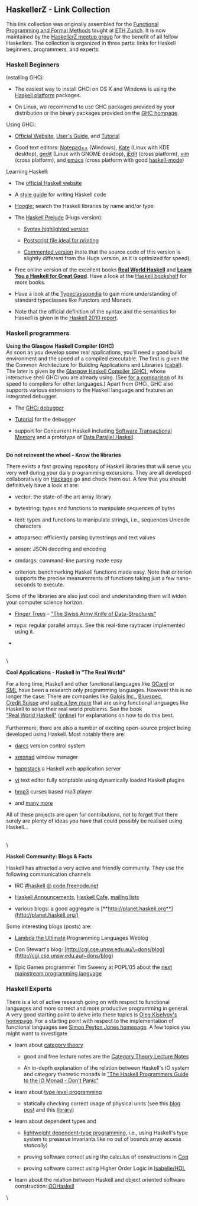 ## HaskellerZ - Link Collection

This link collection was originally assembled for the
[Functional Programming and Formal Methods](http://www.infsec.ethz.ch/education/ss2012/fmfp)
taught at [ETH Zurich](http://www.infsec.ethz.ch).
It is now maintained by the 
[HaskellerZ meetup group](http://www.meetup.com/HaskellerZ/)
for the benefit of all fellow Haskellers.
The collection is organized in three parts: links for Haskell beginners, programmers, and experts.


### Haskell Beginners

Installing GHCi:

-   The easiest way to install GHCi on OS X and Windows is using the
    [Haskell platform](http://hackage.haskell.org/platform/) packages.

-   On Linux, we recommend to use GHC packages provided by your
    distribution or the binary packages provided on the [GHC
    hompage](http://www.haskell.org/ghc/download_ghc_7_0_1).

Using GHCi:

-   [Official Website](http://www.haskell.org/ghc), [User's
    Guide](http://www.haskell.org/ghc/docs/latest/html/users_guide/ghci.html),
    and
    [Tutorial](http://book.realworldhaskell.org/read/getting-started.html)

-   Good text editors:
    [Notepad++](http://notepad-plus.sourceforge.net/de/site.htm)
    (Windows), [Kate](http://kate-editor.org/) (Linux with KDE desktop),
    [gedit](http://projects.gnome.org/gedit/) (Linux with GNOME
    desktop), [jEdit](http://www.jedit.org/) (cross platform),
    [vim](http://www.vim.org/) (cross platform), and
    [emacs](http://www.gnu.org/software/emacs/) (cross platform with
    good [haskell-mode](http://projects.haskell.org/haskellmode-emacs/))

Learning Haskell:

-   The [official Haskell
    website](http://www.haskell.org/haskellwiki/Haskell)

-   A [style
    guide](https://github.com/tibbe/haskell-style-guide/blob/master/haskell-style.md)
    for writing Haskell code

-   [Hoogle:](http://www.haskell.org/hoogle) search the Haskell
    libraries by name and/or type

-   The [Haskell
    Prelude](http://www.inf.ethz.ch/personal/meiersi/teaching/fmfp08/material/Prelude.hs)
    (Hugs version):

    -   [Syntax highlighted
        version](http://www.inf.ethz.ch/personal/meiersi/teaching/fmfp08/material/Prelude.html)

    -   [Postscript file ideal for
        printing](http://www.inf.ethz.ch/personal/meiersi/teaching/fmfp08/material/Prelude.hs.ps)

    -   [Commented
        version](http://haskell.org/ghc/docs/latest/html/libraries/base/Prelude.html)
        (note that the source code of this version is slightly different
        from the Hugs version, as it is optimized for speed).

-   Free online version of the excellent books [**Real World
    Haskell**](http://book.realworldhaskell.org/read) and [**Learn You a
    Haskell for Great Good**](http://learnyouahaskell.com/chapters).
    Have a look at the [Haskell
    bookshelf](http://www.haskell.org/haskellwiki/Books_and_tutorials)
    for more books.

-   Have a look at the
    [Typeclassopedia](http://www.haskell.org/haskellwiki/Typeclassopedia)
    to gain more understanding of standard typeclasses like Functors and
    Monads.

-   Note that the official definition of the syntax and the semantics
    for Haskell is given in the [Haskell 2010
    report](http://www.haskell.org/onlinereport/haskell2010/).

### Haskell programmers

**Using the Glasgow Haskell Compiler (GHC)**\
As soon as you develop some real applications, you'll need a good build
environment and the speed of a compiled executable. The first is given
the the Common Architecture for Building Applications and Libraries
([cabal](http://en.wikibooks.org/wiki/Haskell/Packaging)). The later is
given by the [Glasgow Haskell Compiler
(GHC)](http://www.haskell.org/ghc/), whose interactive shell GHCi you
are already using. (See [for a
comparison](http://shootout.alioth.debian.org/gp4/benchmark.php?test=all&lang=all)
of its speed to compilers for other languages.) Apart from GHCi, GHC
also supports various extensions to the Haskell language and features an
integrated debugger.

-   The [GHCi
    debugger](http://www.haskell.org/ghc/docs/latest/html/users_guide/ghci-debugger.html)

-   [Tutorial](http://cgi.cse.unsw.edu.au/~dons/blog/2007/11/14) for the
    debugger

-   support for Concurrent Haskell including [Software Transactional
    Memory](http://research.microsoft.com/~simonpj/papers/stm/index.htm)
    and a prototype of [Data Parallel
    Haskell](http://haskell.org/haskellwiki/GHC/Data_Parallel_Haskell).

\
**Do not reinvent the wheel - Know the libraries**

There exists a fast growing repository of Haskell libraries that will
serve you very well during your daily programming excursions. They are
all developed collaboratively on
[Hackage](http://hackage.haskell.org/packages/hackage.html) go and check
them out. A few that you should definitively have a look at are:

-   vector: the state-of-the art array library

-   bytestring: types and functions to manipulate sequences of bytes

-   text: types and functions to manipulate strings, i.e., sequences
    Unicode characters

-   attoparsec: efficiently parsing bytestrings and text values

-   aeson: JSON decoding and encoding

-   cmdargs: command-line parsing made easy

-   criterion: benchmarking Haskell functions made easy. Note that
    criterion supports the precise measurements of functions taking just
    a few nano-seconds to execute.

Some of the libraries are also just cool and understanding them will
widen your computer science horizon.

-   [Finger
    Trees](http://www.soi.city.ac.uk/~ross/papers/FingerTree.html) -
    ["The Swiss Army Knife of
    Data-Structures"](http://www.informatik.uni-bonn.de/~ralf/talks/Oxford.pdf)

-   repa: regular parallel arrays. See this real-time raytracer
    implemented using it.

-   

\
\

**Cool Applications - Haskell in "The Real World"**

For a long time, Haskell and other functional languages like
[OCaml](http://caml.inria.fr/) or \
[SML](http://www.smlnj.org/) have been a research only programming
languages. However this is no longer the case: There are companies like
[Galois Inc.](http://www.galois.com/),
[Bluespec](http://www.bluespec.com/), \
[Credit
Suisse](http://www.mail-archive.com/haskell@haskell.org/msg22288.html)
and [quite a few
more](http://www.haskell.org/haskellwiki/Haskell_in_industry) that are
using functional languages like Haskell to solve their real world
problems. See the book\
["Real World
Haskell"](http://www.amazon.com/gp/product/0596514980?ie=UTF8&tag=reaworhas-20&linkCode=as2&camp=1789&creative=9325&creativeASIN=0596514980)
([online](http://book.realworldhaskell.org/read)) for explanations on
how to do this best. \
\
Furthermore, there are also a number of exciting open-source project
being developed using Haskell. Most notably there are:

-   [darcs](http://www.darcs.net/) version control system

-   [xmonad](http://www.xmonad.org/) window manager

-   [happstack](http://happstack.com/) a Haskell web application server

-   [yi](http://haskell.org/haskellwiki/Yi) text editor fully scriptable
    using dynamically loaded Haskell plugins

-   [hmp3](http://www.cse.unsw.edu.au/~dons/hmp3.html) curses based mp3
    player

-   and [many
    more](http://www.haskell.org/haskellwiki/Applications_and_libraries)

All of these projects are open for contributions, not to forget that
there surely are plenty of ideas you have that could possibly be
realised using Haskell...

\
\

**Haskell Community: Blogs & Facts**

Haskell has attracted a very active and friendly community. They use the
following communication channels

-   IRC [\#haskell @
    code.freenode.net](http://www.haskell.org/haskellwiki/IRC_channel)

-   [Haskell
    Announcements](http://www.haskell.org/mailman/listinfo/haskell),
    [Haskell
    Cafe](http://www.haskell.org/mailman/listinfo/haskell-cafe),
    [mailing lists](http://www.haskell.org/haskellwiki/Mailing_Lists)

-   various blogs: a good aggregate is
    [**http://planet.haskell.org**](http://planet.haskell.org/)

Some interesting blogs (posts) are:

-   [Lambda the Ultimate](http://lambda-the-ultimate.org/) Programming
    Languages Weblog

-   Don Stewart's blog:
    [http://cgi.cse.unsw.edu.au/\~dons/blog](http://cgi.cse.unsw.edu.au/~dons/blog)

-   Epic Games programmer Tim Sweeny at POPL'05 about the [next
    mainstream programming
    language](http://www.st.cs.uni-sb.de/edu/seminare/2005/advanced-fp/docs/sweeny.pdf)

### Haskell Experts

There is a lot of active research going on with respect to functional
languages and more correct and more productive programming in general. A
very good starting point to delve into these topics is [Oleg Kiselyov's
homepage](http://okmij.org/ftp/). For a starting point with respect to
the implementation of functional languages see [Simon Peyton Jones
homepage](http://research.microsoft.com/~simonpj). A few topics you
might want to investigate

-   learn about [category
    theory](http://en.wikipedia.org/wiki/Category_theory)

    -   good and free lecture notes are the [Category Theory Lecture
        Notes](http://www.andrew.cmu.edu/course/80-413-713/)

    -   An in-depth explanation of the relation between Haskell's IO
        system and category theoretic monads is ["The Haskell
        Programmers Guide to the IO Monad - Don't
        Panic"](http://stefan-klinger.de/files/monadGuide.pdf)

-   learn about [type level
    programming](http://okmij.org/ftp/Haskell/types.html)

    -   statically checking correct usage of physical units (see this
        [blog
        post](http://liftm.wordpress.com/2007/06/03/scientificdimension-type-arithmetic-and-physical-units-in-haskell)
        and this
        [library](http://hackage.haskell.org/cgi-bin/hackage-scripts/package/dimensional))

-   learn about dependent types and

    -   [lightweight dependent-type
        programming](http://okmij.org/ftp/Computation/lightweight-dependent-typing.html),
        i.e., using Haskell's type system to preserve invariants like no
        out of bounds array access *statically*)

    -   proving software correct using the calculus of constructions in
        [Coq](http://coq.inria.fr/)

    -   proving software correct using Higher Order Logic in
        [Isabelle/HOL](http://isabelle.in.tum.de/)

-   learn about the relation between Haskell and object oriented
    software construction:
    [OOHaskell](http://homepages.cwi.nl/~ralf/OOHaskell)

\

